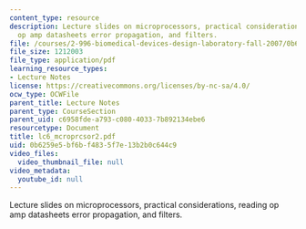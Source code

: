 ```yaml
---
content_type: resource
description: Lecture slides on microprocessors, practical considerations, reading
  op amp datasheets error propagation, and filters.
file: /courses/2-996-biomedical-devices-design-laboratory-fall-2007/0b6259e5bf6bf4835f7e13b2b0c644c9_lc6_mcroprcsor2.pdf
file_size: 1212003
file_type: application/pdf
learning_resource_types:
- Lecture Notes
license: https://creativecommons.org/licenses/by-nc-sa/4.0/
ocw_type: OCWFile
parent_title: Lecture Notes
parent_type: CourseSection
parent_uid: c6958fde-a793-c080-4033-7b892134ebe6
resourcetype: Document
title: lc6_mcroprcsor2.pdf
uid: 0b6259e5-bf6b-f483-5f7e-13b2b0c644c9
video_files:
  video_thumbnail_file: null
video_metadata:
  youtube_id: null
---
```

Lecture slides on microprocessors, practical considerations, reading op amp datasheets error propagation, and filters.